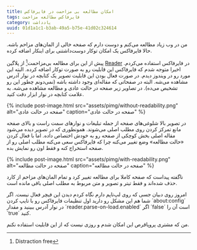 ```yaml
---
title: امکان مطالعه بی مزاحمت در فایرفاکس
tags: فایرفاکس مطالعه مزاحمت
category: یادداشت
uuid: 01d1a1c1-b3ab-49a5-b75e-41d02c324614
---
```


من در وب زیاد مطالعه می‌کنم و دوست دارم که صفحه خالی از المان‌های مزاحم باشه. حالا فایرفاکس یک امکان توکار دوست‌داشتنی برای اینکار اضافه کرده.

پیش از این برای مطالعه بی‌مزاحمت[^1] از پلاگین [Reader](https://addons.mozilla.org/en-us/firefox/addon/reader/) در فایرفاکس استفاده می‌کردم. اخیرا متوجه شدم که فایرفاکس این قابلیت رو به صورت توکار اضافه کرده. البته این مورد رو در ویندوز دیدم. در صورت فعال بودن این قابلیت تصویر یک کتابچه در نوار آدرس مشاهده می‌شه. البته در صفحاتی که مقاله‌ای وجود داشته باشه (نمی‌دونم چطور این رو تشخیص می‌ده).
در تصاویر زیر صفحه در حالت عادی و مطالعه مشاهده می‌شه. به علامت کتابچه در نوار ابزار دقت کنید.

{% include post-image.html src="assets/pimg/without-readability.png" alt="صفحه در حالت عادی" caption="صفحه در حالت عادی" %}

در تصویر بالا شلوغی‌های صفحه از جمله تبلیغات و نوارهای سمت راست و بالای صفحه مانع تمرکز کردن روی مطلب اصلی می‌شوند.
همونطوری که در تصویر دیده می‌شود مقاله اصلی بخش کوچکی از صفحه رو به خودش اختصاص داده. اما با فعال کردن
«حالت مطالعه»
وضع تغییر می‌کنه چرا که فایرفاکس سعی می‌کنه مطلب اصلی رو از صفحه استخراج کنه و فقط اون رو نمایش بده.

{% include post-image.html src="assets/pimg/with-readability.png" alt="صفحه در حالت مطالعه" caption="صفحه در حالت مطالعه" %}

ناگفته پیداست که صفحه کاملا برای مطالعه تغییر کرد و تمام المان‌های مزاحم از کارد حذف شده‌اند و فقط تیتر و تصویر و متن مربوط
به مطلب اصلی باقی مانده است.

امروز روی دبیان جسی که روی لپ‌تاپم دارم نگاه کردم دیدن این فیچر فعال نیست. اگر شما هم این مشکل رو دارید اول تنظیمات فایرفاکس رو با تایپ کردن ´about:config´ در نوار آدرس ببینید و مقدار ´reader.parse-on-load.enabled´ اگر ´false´ است آن را ´true´ کنید.

من که مشتری پروپاقرص این امکان شدم و روزی نیست که از این قابلیت استفاده نکنم.

[^1]: Distraction free
